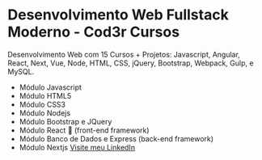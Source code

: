 # Desenvolvimento Web Fullstack Moderno - Cod3r Cursos

Desenvolvimento Web com 15 Cursos + Projetos: Javascript, Angular, React, Next, Vue, Node, HTML, CSS, jQuery, Bootstrap, Webpack, Gulp, e MySQL.

-   Módulo Javascript
-   Módulo HTML5
-   Módulo CSS3
-   Módulo Nodejs
-   Módulo Bootstrap e JQuery
-   Módulo React 🎨 (front-end framework)
-   Módulo Banco de Dados e Express (back-end framework)
-   Módulo Nextjs
    [Visite meu LinkedIn](https://www.linkedin.com/in/matheus-takasaki-antunes/)
